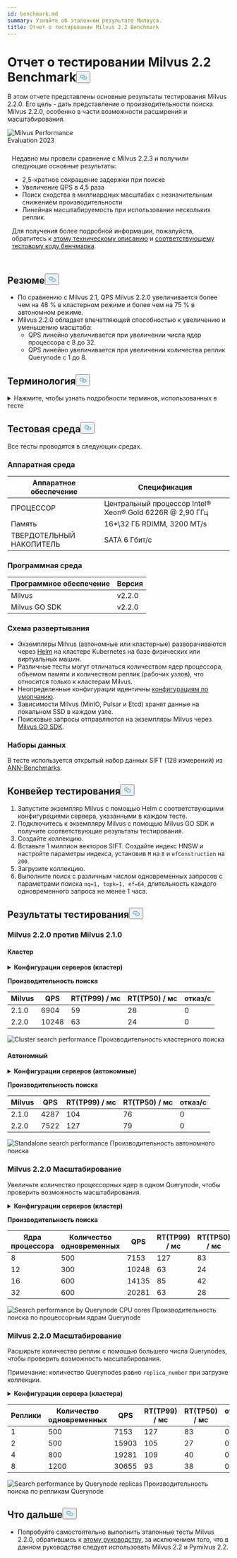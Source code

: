 ```yaml
---
id: benchmark.md
summary: Узнайте об эталонном результате Милвуса.
title: Отчет о тестировании Milvus 2.2 Benchmark
---
```

<h1 id="Milvus-22-Benchmark-Test-Report" class="common-anchor-header">Отчет о тестировании Milvus 2.2 Benchmark<button data-href="#Milvus-22-Benchmark-Test-Report" class="anchor-icon" translate="no">
      <svg translate="no"
        aria-hidden="true"
        focusable="false"
        height="20"
        version="1.1"
        viewBox="0 0 16 16"
        width="16"
      >
        <path
          fill="#0092E4"
          fill-rule="evenodd"
          d="M4 9h1v1H4c-1.5 0-3-1.69-3-3.5S2.55 3 4 3h4c1.45 0 3 1.69 3 3.5 0 1.41-.91 2.72-2 3.25V8.59c.58-.45 1-1.27 1-2.09C10 5.22 8.98 4 8 4H4c-.98 0-2 1.22-2 2.5S3 9 4 9zm9-3h-1v1h1c1 0 2 1.22 2 2.5S13.98 12 13 12H9c-.98 0-2-1.22-2-2.5 0-.83.42-1.64 1-2.09V6.25c-1.09.53-2 1.84-2 3.25C6 11.31 7.55 13 9 13h4c1.45 0 3-1.69 3-3.5S14.5 6 13 6z"
        ></path>
      </svg>
    </button></h1><p>В этом отчете представлены основные результаты тестирования Milvus 2.2.0. Его цель - дать представление о производительности поиска Milvus 2.2.0, особенно в части возможности расширения и масштабирования.</p>
<div class="alert note">
  <div style="display: flex;">
      <div style="flex:0.3;">
        <img translate="no" src="https://zilliz.com/images/whitepaper/performance.png" alt="Milvus Performance Evaluation 2023" />
      </div>
  </div>
  <div style="flex:1;padding: 10px;">
    <p>Недавно мы провели сравнение с Milvus 2.2.3 и получили следующие основные результаты:</p>
    <ul>
      <li>2,5-кратное сокращение задержки при поиске</li>
      <li>Увеличение QPS в 4,5 раза</li>
      <li>Поиск сходства в миллиардных масштабах с незначительным снижением производительности</li>
      <li>Линейная масштабируемость при использовании нескольких реплик.</li>
    </ul>
    <p>Для получения более подробной информации, пожалуйста, обратитесь к <a href="https://zilliz.com/resources/whitepaper/milvus-performance-benchmark">этому техническому описанию</a> и <a href="https://github.com/zilliztech/VectorDBBench">соответствующему тестовому коду бенчмарка</a>. </p>
  </div>
</div>
<h2 id="Summary" class="common-anchor-header">Резюме<button data-href="#Summary" class="anchor-icon" translate="no">
      <svg translate="no"
        aria-hidden="true"
        focusable="false"
        height="20"
        version="1.1"
        viewBox="0 0 16 16"
        width="16"
      >
        <path
          fill="#0092E4"
          fill-rule="evenodd"
          d="M4 9h1v1H4c-1.5 0-3-1.69-3-3.5S2.55 3 4 3h4c1.45 0 3 1.69 3 3.5 0 1.41-.91 2.72-2 3.25V8.59c.58-.45 1-1.27 1-2.09C10 5.22 8.98 4 8 4H4c-.98 0-2 1.22-2 2.5S3 9 4 9zm9-3h-1v1h1c1 0 2 1.22 2 2.5S13.98 12 13 12H9c-.98 0-2-1.22-2-2.5 0-.83.42-1.64 1-2.09V6.25c-1.09.53-2 1.84-2 3.25C6 11.31 7.55 13 9 13h4c1.45 0 3-1.69 3-3.5S14.5 6 13 6z"
        ></path>
      </svg>
    </button></h2><ul>
<li>По сравнению с Milvus 2.1, QPS Milvus 2.2.0 увеличивается более чем на 48 % в кластерном режиме и более чем на 75 % в автономном режиме.</li>
<li>Milvus 2.2.0 обладает впечатляющей способностью к увеличению и уменьшению масштаба:<ul>
<li>QPS линейно увеличивается при увеличении числа ядер процессора с 8 до 32.</li>
<li>QPS линейно увеличивается при увеличении количества реплик Querynode с 1 до 8.</li>
</ul></li>
</ul>
<h2 id="Terminology" class="common-anchor-header">Терминология<button data-href="#Terminology" class="anchor-icon" translate="no">
      <svg translate="no"
        aria-hidden="true"
        focusable="false"
        height="20"
        version="1.1"
        viewBox="0 0 16 16"
        width="16"
      >
        <path
          fill="#0092E4"
          fill-rule="evenodd"
          d="M4 9h1v1H4c-1.5 0-3-1.69-3-3.5S2.55 3 4 3h4c1.45 0 3 1.69 3 3.5 0 1.41-.91 2.72-2 3.25V8.59c.58-.45 1-1.27 1-2.09C10 5.22 8.98 4 8 4H4c-.98 0-2 1.22-2 2.5S3 9 4 9zm9-3h-1v1h1c1 0 2 1.22 2 2.5S13.98 12 13 12H9c-.98 0-2-1.22-2-2.5 0-.83.42-1.64 1-2.09V6.25c-1.09.53-2 1.84-2 3.25C6 11.31 7.55 13 9 13h4c1.45 0 3-1.69 3-3.5S14.5 6 13 6z"
        ></path>
      </svg>
    </button></h2><p><details>
<summary>Нажмите, чтобы узнать подробности терминов, использованных в тесте</summary>
<table class="terminology">
<thead>
<tr>
<th>Термин</th>
<th>Описание</th>
</tr>
</thead>
<tbody>
<tr>
<td>nq</td>
<td>Количество векторов для поиска в одном поисковом запросе</td>
</tr>
<tr>
<td>topk</td>
<td>Число ближайших векторов, которые будут найдены для каждого вектора (в nq) в поисковом запросе</td>
</tr>
<tr>
<td>ef</td>
<td>Параметр поиска, специфичный для <a href="https://milvus.io/docs/v2.2.x/index.md">индекса HNSW</a></td>
</tr>
<tr>
<td>RT</td>
<td>Время от отправки запроса до получения ответа</td>
</tr>
<tr>
<td>QPS</td>
<td>Количество успешно обработанных поисковых запросов в секунду</td>
</tr>
</tbody>
</table>
</details></p>
<h2 id="Test-environment" class="common-anchor-header">Тестовая среда<button data-href="#Test-environment" class="anchor-icon" translate="no">
      <svg translate="no"
        aria-hidden="true"
        focusable="false"
        height="20"
        version="1.1"
        viewBox="0 0 16 16"
        width="16"
      >
        <path
          fill="#0092E4"
          fill-rule="evenodd"
          d="M4 9h1v1H4c-1.5 0-3-1.69-3-3.5S2.55 3 4 3h4c1.45 0 3 1.69 3 3.5 0 1.41-.91 2.72-2 3.25V8.59c.58-.45 1-1.27 1-2.09C10 5.22 8.98 4 8 4H4c-.98 0-2 1.22-2 2.5S3 9 4 9zm9-3h-1v1h1c1 0 2 1.22 2 2.5S13.98 12 13 12H9c-.98 0-2-1.22-2-2.5 0-.83.42-1.64 1-2.09V6.25c-1.09.53-2 1.84-2 3.25C6 11.31 7.55 13 9 13h4c1.45 0 3-1.69 3-3.5S14.5 6 13 6z"
        ></path>
      </svg>
    </button></h2><p>Все тесты проводятся в следующих средах.</p>
<h3 id="Hardware-environment" class="common-anchor-header">Аппаратная среда</h3><table>
<thead>
<tr><th>Аппаратное обеспечение</th><th>Спецификация</th></tr>
</thead>
<tbody>
<tr><td>ПРОЦЕССОР</td><td>Центральный процессор Intel® Xeon® Gold 6226R @ 2,90 ГГц</td></tr>
<tr><td>Память</td><td>16*\32 ГБ RDIMM, 3200 MT/s</td></tr>
<tr><td>ТВЕРДОТЕЛЬНЫЙ НАКОПИТЕЛЬ</td><td>SATA 6 Гбит/с</td></tr>
</tbody>
</table>
<h3 id="Software-environment" class="common-anchor-header">Программная среда</h3><table>
<thead>
<tr><th>Программное обеспечение</th><th>Версия</th></tr>
</thead>
<tbody>
<tr><td>Milvus</td><td>v2.2.0</td></tr>
<tr><td>Milvus GO SDK</td><td>v2.2.0</td></tr>
</tbody>
</table>
<h3 id="Deployment-scheme" class="common-anchor-header">Схема развертывания</h3><ul>
<li>Экземпляры Milvus (автономные или кластерные) разворачиваются через <a href="https://milvus.io/docs/install_standalone-helm.md">Helm</a> на кластере Kubernetes на базе физических или виртуальных машин.</li>
<li>Различные тесты могут отличаться количеством ядер процессора, объемом памяти и количеством реплик (рабочих узлов), что относится только к кластерам Milvus.</li>
<li>Неопределенные конфигурации идентичны <a href="https://github.com/milvus-io/milvus-helm/blob/master/charts/milvus/values.yaml">конфигурациям по умолчанию</a>.</li>
<li>Зависимости Milvus (MinIO, Pulsar и Etcd) хранят данные на локальном SSD в каждом узле.</li>
<li>Поисковые запросы отправляются на экземпляры Milvus через <a href="https://github.com/milvus-io/milvus-sdk-go/tree/master/tests">Milvus GO SDK</a>.</li>
</ul>
<h3 id="Data-sets" class="common-anchor-header">Наборы данных</h3><p>В тесте используется открытый набор данных SIFT (128 измерений) из <a href="https://github.com/erikbern/ann-benchmarks/#data-sets">ANN-Benchmarks</a>.</p>
<h2 id="Test-pipeline" class="common-anchor-header">Конвейер тестирования<button data-href="#Test-pipeline" class="anchor-icon" translate="no">
      <svg translate="no"
        aria-hidden="true"
        focusable="false"
        height="20"
        version="1.1"
        viewBox="0 0 16 16"
        width="16"
      >
        <path
          fill="#0092E4"
          fill-rule="evenodd"
          d="M4 9h1v1H4c-1.5 0-3-1.69-3-3.5S2.55 3 4 3h4c1.45 0 3 1.69 3 3.5 0 1.41-.91 2.72-2 3.25V8.59c.58-.45 1-1.27 1-2.09C10 5.22 8.98 4 8 4H4c-.98 0-2 1.22-2 2.5S3 9 4 9zm9-3h-1v1h1c1 0 2 1.22 2 2.5S13.98 12 13 12H9c-.98 0-2-1.22-2-2.5 0-.83.42-1.64 1-2.09V6.25c-1.09.53-2 1.84-2 3.25C6 11.31 7.55 13 9 13h4c1.45 0 3-1.69 3-3.5S14.5 6 13 6z"
        ></path>
      </svg>
    </button></h2><ol>
<li>Запустите экземпляр Milvus с помощью Helm с соответствующими конфигурациями сервера, указанными в каждом тесте.</li>
<li>Подключитесь к экземпляру Milvus с помощью Milvus GO SDK и получите соответствующие результаты тестирования.</li>
<li>Создайте коллекцию.</li>
<li>Вставьте 1 миллион векторов SIFT. Создайте индекс HNSW и настройте параметры индекса, установив <code translate="no">M</code> на <code translate="no">8</code> и <code translate="no">efConstruction</code> на <code translate="no">200</code>.</li>
<li>Загрузите коллекцию.</li>
<li>Выполните поиск с различным числом одновременных запросов с параметрами поиска <code translate="no">nq=1, topk=1, ef=64</code>, длительность каждого одновременного запроса не менее 1 часа.</li>
</ol>
<h2 id="Test-results" class="common-anchor-header">Результаты тестирования<button data-href="#Test-results" class="anchor-icon" translate="no">
      <svg translate="no"
        aria-hidden="true"
        focusable="false"
        height="20"
        version="1.1"
        viewBox="0 0 16 16"
        width="16"
      >
        <path
          fill="#0092E4"
          fill-rule="evenodd"
          d="M4 9h1v1H4c-1.5 0-3-1.69-3-3.5S2.55 3 4 3h4c1.45 0 3 1.69 3 3.5 0 1.41-.91 2.72-2 3.25V8.59c.58-.45 1-1.27 1-2.09C10 5.22 8.98 4 8 4H4c-.98 0-2 1.22-2 2.5S3 9 4 9zm9-3h-1v1h1c1 0 2 1.22 2 2.5S13.98 12 13 12H9c-.98 0-2-1.22-2-2.5 0-.83.42-1.64 1-2.09V6.25c-1.09.53-2 1.84-2 3.25C6 11.31 7.55 13 9 13h4c1.45 0 3-1.69 3-3.5S14.5 6 13 6z"
        ></path>
      </svg>
    </button></h2><h3 id="Milvus-220-vs-Milvus-210" class="common-anchor-header">Milvus 2.2.0 против Milvus 2.1.0</h3><h4 id="Cluster" class="common-anchor-header">Кластер</h4><p><details>
<summary><b>Конфигурации серверов (кластер)</b></summary><code translate="no">yaml queryNode: replicas: 1 resources: limits: cpu: &quot;12.0&quot; memory: 8Gi requests: cpu: &quot;12.0&quot; memory: 8Gi</code></details></p>
<p><strong>Производительность поиска</strong></p>
<table>
<thead>
<tr><th>Milvus</th><th>QPS</th><th>RT(TP99) / мс</th><th>RT(TP50) / мс</th><th>отказ/с</th></tr>
</thead>
<tbody>
<tr><td>2.1.0</td><td>6904</td><td>59</td><td>28</td><td>0</td></tr>
<tr><td>2.2.0</td><td>10248</td><td>63</td><td>24</td><td>0</td></tr>
</tbody>
</table>
<p>
  
   <span class="img-wrapper"> <img translate="no" src="/docs/v2.6.x/assets/cluster_search_performance_210_vs_220.png" alt="Cluster search performance" class="doc-image" id="cluster-search-performance" />
   </span> <span class="img-wrapper"> <span>Производительность кластерного поиска</span> </span></p>
<h4 id="Standalone" class="common-anchor-header">Автономный</h4><p><details>
<summary><b>Конфигурации серверов (автономные)</b></summary><code translate="no">yaml standalone: replicas: 1 resources: limits: cpu: &quot;12.0&quot; memory: 16Gi requests: cpu: &quot;12.0&quot; memory: 16Gi</code></details></p>
<p><strong>Производительность поиска</strong></p>
<table>
<thead>
<tr><th>Milvus</th><th>QPS</th><th>RT(TP99) / мс</th><th>RT(TP50) / мс</th><th>отказ/с</th></tr>
</thead>
<tbody>
<tr><td>2.1.0</td><td>4287</td><td>104</td><td>76</td><td>0</td></tr>
<tr><td>2.2.0</td><td>7522</td><td>127</td><td>79</td><td>0</td></tr>
</tbody>
</table>
<p>
  
   <span class="img-wrapper"> <img translate="no" src="/docs/v2.6.x/assets/standalone_search_performance_210_vs_220.png" alt="Standalone search performance" class="doc-image" id="standalone-search-performance" />
   </span> <span class="img-wrapper"> <span>Производительность автономного поиска</span> </span></p>
<h3 id="Milvus-220-Scale-up" class="common-anchor-header">Milvus 2.2.0 Масштабирование</h3><p>Увеличьте количество процессорных ядер в одном Querynode, чтобы проверить возможность масштабирования.</p>
<p><details>
<summary><b>Конфигурации серверов (кластер)</b></summary><code translate="no">yaml queryNode: replicas: 1 resources: limits: cpu: &quot;8.0&quot; /&quot;12.0&quot; /&quot;16.0&quot; /&quot;32.0&quot; memory: 8Gi requests: cpu: &quot;8.0&quot; /&quot;12.0&quot; /&quot;16.0&quot; /&quot;32.0&quot; memory: 8Gi</code></details></p>
<p><strong>Производительность поиска</strong></p>
<table>
<thead>
<tr><th>Ядра процессора</th><th>Количество одновременных</th><th>QPS</th><th>RT(TP99) / мс</th><th>RT(TP50) / мс</th><th>отказ/с</th></tr>
</thead>
<tbody>
<tr><td>8</td><td>500</td><td>7153</td><td>127</td><td>83</td><td>0</td></tr>
<tr><td>12</td><td>300</td><td>10248</td><td>63</td><td>24</td><td>0</td></tr>
<tr><td>16</td><td>600</td><td>14135</td><td>85</td><td>42</td><td>0</td></tr>
<tr><td>32</td><td>600</td><td>20281</td><td>63</td><td>28</td><td>0</td></tr>
</tbody>
</table>
<p>
  
   <span class="img-wrapper"> <img translate="no" src="/docs/v2.6.x/assets/search_performance_by_querynode_cpu_cores.png" alt="Search performance by Querynode CPU cores" class="doc-image" id="search-performance-by-querynode-cpu-cores" />
   </span> <span class="img-wrapper"> <span>Производительность поиска по процессорным ядрам Querynode</span> </span></p>
<h3 id="Milvus-220-Scale-out" class="common-anchor-header">Milvus 2.2.0 Масштабирование</h3><p>Расширьте количество реплик с помощью большего числа Querynodes, чтобы проверить возможность масштабирования.</p>
<div class="alert note">
<p>Примечание: количество Querynodes равно <code translate="no">replica_number</code> при загрузке коллекции.</p>
</div>
<p><details>
<summary><b>Конфигурации сервера (кластера)</b></summary><code translate="no">yaml queryNode: replicas: 1 / 2 / 4 / 8 resources: limits: cpu: &quot;8.0&quot; memory: 8Gi requests: cpu: &quot;8.0&quot; memory: 8Gi</code></details></p>
<table>
<thead>
<tr><th>Реплики</th><th>Количество одновременных</th><th>QPS</th><th>RT(TP99) / мс</th><th>RT(TP50) / мс</th><th>отказ/с</th></tr>
</thead>
<tbody>
<tr><td>1</td><td>500</td><td>7153</td><td>127</td><td>83</td><td>0</td></tr>
<tr><td>2</td><td>500</td><td>15903</td><td>105</td><td>27</td><td>0</td></tr>
<tr><td>4</td><td>800</td><td>19281</td><td>109</td><td>40</td><td>0</td></tr>
<tr><td>8</td><td>1200</td><td>30655</td><td>93</td><td>38</td><td>0</td></tr>
</tbody>
</table>
<p>
  
   <span class="img-wrapper"> <img translate="no" src="/docs/v2.6.x/assets/search_performance_by_querynode_replicas.png" alt="Search performance by Querynode replicas" class="doc-image" id="search-performance-by-querynode-replicas" />
   </span> <span class="img-wrapper"> <span>Производительность поиска по репликам Querynode</span> </span></p>
<h2 id="Whats-next" class="common-anchor-header">Что дальше<button data-href="#Whats-next" class="anchor-icon" translate="no">
      <svg translate="no"
        aria-hidden="true"
        focusable="false"
        height="20"
        version="1.1"
        viewBox="0 0 16 16"
        width="16"
      >
        <path
          fill="#0092E4"
          fill-rule="evenodd"
          d="M4 9h1v1H4c-1.5 0-3-1.69-3-3.5S2.55 3 4 3h4c1.45 0 3 1.69 3 3.5 0 1.41-.91 2.72-2 3.25V8.59c.58-.45 1-1.27 1-2.09C10 5.22 8.98 4 8 4H4c-.98 0-2 1.22-2 2.5S3 9 4 9zm9-3h-1v1h1c1 0 2 1.22 2 2.5S13.98 12 13 12H9c-.98 0-2-1.22-2-2.5 0-.83.42-1.64 1-2.09V6.25c-1.09.53-2 1.84-2 3.25C6 11.31 7.55 13 9 13h4c1.45 0 3-1.69 3-3.5S14.5 6 13 6z"
        ></path>
      </svg>
    </button></h2><ul>
<li>Попробуйте самостоятельно выполнить эталонные тесты Milvus 2.2.0, обратившись к <a href="https://milvus.io/blog/2022-08-16-A-Quick-Guide-to-Benchmarking-Milvus-2-1.md">этому руководству</a>, за исключением того, что в данном руководстве следует использовать Milvus 2.2 и Pymilvus 2.2.</li>
</ul>
